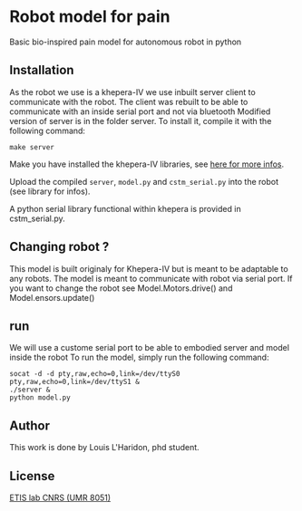 # Robot model for pain
Basic bio-inspired pain model for autonomous robot in python 

## Installation
As the robot we use is a khepera-IV we use inbuilt server client to communicate with the robot.
The client was rebuilt to be able to communicate with an inside serial port and not via bluetooth
Modified version of server is in the folder server. To install it, compile it with the following command:
```
make server
```
Make you have installed the khepera-IV libraries, see [here for more infos](https://ftp.k-team.com/KheperaIV/software/Gumstix%20COM%20Y/UserManual/Khepera%20IV%20User%20Manual%204.x.pdf).

Upload the compiled ``server``, ``model.py`` and ``cstm_serial.py`` into the robot (see library for infos).

A python serial library functional within khepera is provided in cstm_serial.py.


## Changing robot ?
This model is built originaly for Khepera-IV but is meant to be adaptable to any robots.
The model is meant to communicate with robot via serial port.
If you want to change the robot see Model.Motors.drive() and Model.ensors.update()

## run

We will use a custome serial port to be able to embodied server and model inside the robot
To run the model, simply run the following command:
```
socat -d -d pty,raw,echo=0,link=/dev/ttyS0 pty,raw,echo=0,link=/dev/ttyS1 &
./server &
python model.py 
```

## Author
This work is done by Louis L'Haridon, phd student.

## License
[ETIS lab CNRS (UMR 8051)](https://www.etis-lab.fr/)
